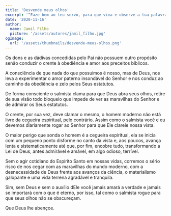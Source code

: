 ```yaml
---
title: 'Desvende meus olhos'
excerpt: '“Faze bem ao teu servo, para que viva e observe a tua palavra. Desvenda os meus olhos, para que veja as maravilhas da tua lei” – Salmo 119.17-18'
date: '2020-11-16'
author:
  name: Jamil Filho
  picture: '/assets/autores/jamil_filho.jpg'
ogImage:
  url: '/assets/thumbnails/desvende-meus-olhos.png'
---
```


Os dons e as dádivas concedidas pelo Pai não possuem outro propósito senão conduzir o crente à obediência e amor aos preceitos bíblicos.

A consciência de que nada do que possuímos é nosso, mas de Deus, nos leva a experimentar o amor paterno insondável do Senhor e nos conduz ao caminho da obediência e zelo pelos Seus estatutos.

De forma consciente o salmista clama para que Deus abra seus olhos, retire de sua visão todo bloqueio que impede de ver as maravilhas do Senhor e de admirar os Seus estatutos.

O crente, por sua vez, deve clamar o mesmo, o homem moderno não está livre da cegueira espiritual, pelo contrário. Assim como o salmista você e eu devemos diariamente rogar ao Senhor para que Ele clareie nossa vista.

O maior perigo que sonda o homem é a cegueira espiritual, ela se inicia com um pequeno ponto disforme no canto da vista e, aos poucos, avança lenta e sistematicamente até que, por fim, encobre tudo, transformando a Lei de Deus, antes admirável e amável, em algo odioso, terrível.

Sem o agir cotidiano do Espírito Santo em nossas vidas, corremos o sério risco de nos cegar com as maravilhas do mundo moderno, com a desnecessidade de Deus frente aos avanços da ciência, o materialismo galopante e uma vida terrena agradável e tranquila.

Sim, sem Deus e sem o auxílio dEle você jamais amará a verdade e jamais se importará com o que é eterno, por isso, tal como o salmista rogue para que seus olhos não se obscureçam.

Que Deus lhe abençoe.